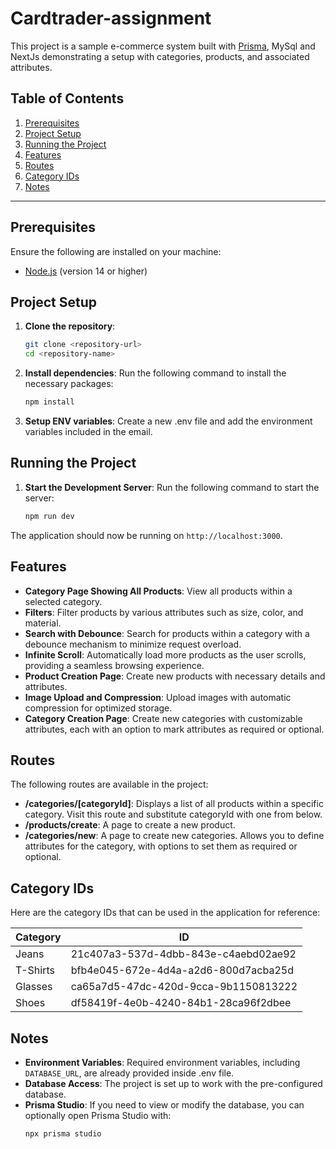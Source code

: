 # Cardtrader-assignment

This project is a sample e-commerce system built with [Prisma](https://www.prisma.io/), MySql and NextJs demonstrating a setup with categories, products, and associated attributes.

## Table of Contents

1. [Prerequisites](#prerequisites)
2. [Project Setup](#project-setup)
3. [Running the Project](#running-the-project)
4. [Features](#features)
5. [Routes](#routes)
6. [Category IDs](#category-ids)
7. [Notes](#notes)

---

## Prerequisites

Ensure the following are installed on your machine:

- [Node.js](https://nodejs.org/) (version 14 or higher)

## Project Setup

1. **Clone the repository**:
   ```bash
   git clone <repository-url>
   cd <repository-name>
   
2. **Install dependencies**:
   Run the following command to install the necessary packages:
   ```bash
   npm install

3. **Setup ENV variables**:
Create a new .env file and add the environment variables included in the email.

## Running the Project

1. **Start the Development Server**:
   Run the following command to start the server:
   ```bash
   npm run dev

The application should now be running on `http://localhost:3000`.

## Features

- **Category Page Showing All Products**: View all products within a selected category.
- **Filters**: Filter products by various attributes such as size, color, and material.
- **Search with Debounce**: Search for products within a category with a debounce mechanism to minimize request overload.
- **Infinite Scroll**: Automatically load more products as the user scrolls, providing a seamless browsing experience.
- **Product Creation Page**: Create new products with necessary details and attributes.
- **Image Upload and Compression**: Upload images with automatic compression for optimized storage.
- **Category Creation Page**: Create new categories with customizable attributes, each with an option to mark attributes as required or optional.

## Routes
The following routes are available in the project:

- **/categories/[categoryId]**: Displays a list of all products within a specific category. Visit this route and substitute categoryId with one from below.
- **/products/create**: A page to create a new product.
- **/categories/new**: A page to create new categories. Allows you to define attributes for the category, with options to set them as required or optional.

## Category IDs

Here are the category IDs that can be used in the application for reference:

| Category         | ID                                     |
|------------------|----------------------------------------|
| Jeans            | 21c407a3-537d-4dbb-843e-c4aebd02ae92   |
| T-Shirts         | bfb4e045-672e-4d4a-a2d6-800d7acba25d   |
| Glasses          | ca65a7d5-47dc-420d-9cca-9b1150813222   |
| Shoes            | df58419f-4e0b-4240-84b1-28ca96f2dbee   |


## Notes

- **Environment Variables**: Required environment variables, including `DATABASE_URL`, are already provided inside .env file.
- **Database Access**: The project is set up to work with the pre-configured database.
- **Prisma Studio**: If you need to view or modify the database, you can optionally open Prisma Studio with:
  ```bash
  npx prisma studio
